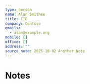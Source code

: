 ```yaml
---
type: person
name: Alan Smithee
title: CIO
company: Contoso
emails:
  - alan@example.org
mobile: []
office: []
address: ""
source_note: 2025-10-02 Another Note
---
```


# Notes
